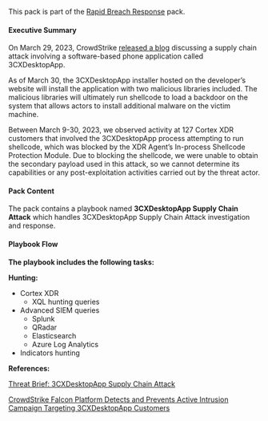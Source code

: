 This pack is part of the [Rapid Breach Response](https://cortex.marketplace.pan.dev/marketplace/details/MajorBreachesInvestigationandResponse/) pack.

#### Executive Summary 
On March 29, 2023, CrowdStrike [released a blog](https://www.crowdstrike.com/blog/crowdstrike-detects-and-prevents-active-intrusion-campaign-targeting-3cxdesktopapp-customers/) discussing a supply chain attack involving a software-based phone application called 3CXDesktopApp. 

As of March 30, the 3CXDesktopApp installer hosted on the developer’s website will install the application with two malicious libraries included. The malicious libraries will ultimately run shellcode to load a backdoor on the system that allows actors to install additional malware on the victim machine.

Between March 9-30, 2023, we observed activity at 127 Cortex XDR customers that involved the 3CXDesktopApp process attempting to run shellcode, which was blocked by the XDR Agent’s In-process Shellcode Protection Module. Due to blocking the shellcode, we were unable to obtain the secondary payload used in this attack, so we cannot determine its capabilities or any post-exploitation activities carried out by the threat actor.

#### Pack Content

The pack contains a playbook named **3CXDesktopApp Supply Chain Attack** which handles 3CXDesktopApp Supply Chain Attack investigation and response.

#### Playbook Flow

**The playbook includes the following tasks:**

**Hunting:**
- Cortex XDR
    - XQL hunting queries
- Advanced SIEM queries
    - Splunk
    - QRadar
    - Elasticsearch
    - Azure Log Analytics
- Indicators hunting

**References:**

[Threat Brief: 3CXDesktopApp Supply Chain Attack](https://unit42.paloaltonetworks.com/3cxdesktopapp-supply-chain-attack/)

[CrowdStrike Falcon Platform Detects and Prevents Active Intrusion Campaign Targeting 3CXDesktopApp Customers](https://www.crowdstrike.com/blog/crowdstrike-detects-and-prevents-active-intrusion-campaign-targeting-3cxdesktopapp-customers/)
